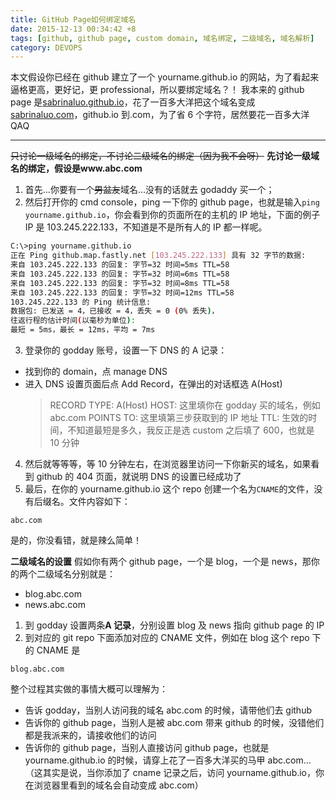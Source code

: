 ```yaml
---
title: GitHub Page如何绑定域名
date: 2015-12-13 00:34:42 +8
tags: [github, github page, custom domain, 域名绑定, 二级域名, 域名解析]
category: DEVOPS
---
```


本文假设你已经在 github 建立了一个 yourname.github.io 的网站，为了看起来逼格更高，更好记，更 professional，所以要绑定域名？！
我本来的 github page 是[sabrinaluo.github.io](http://sabrinaluo.github.io)，花了一百多大洋把这个域名变成[sabrinaluo.com](http://sabrinaluo.com)，github.io 到.com，为了省 6 个字符，居然要花一百多大洋 QAQ

---

~~只讨论一级域名的绑定，不讨论二级域名的绑定（因为我不会呀）~~
**先讨论一级域名的绑定，假设是www.abc.com**

1. 首先…你要有一个~~男盆友~~域名…没有的话就去 godaddy 买一个；
2. 然后打开你的 cmd console，ping 一下你的 github page，也就是输入`ping yourname.github.io`，你会看到你的页面所在的主机的 IP 地址，下面的例子 IP 是 103.245.222.133，不知道是不是所有人的 IP 都一样呢。

```bash
C:\>ping yourname.github.io
正在 Ping github.map.fastly.net [103.245.222.133] 具有 32 字节的数据:
来自 103.245.222.133 的回复: 字节=32 时间=5ms TTL=58
来自 103.245.222.133 的回复: 字节=32 时间=6ms TTL=58
来自 103.245.222.133 的回复: 字节=32 时间=8ms TTL=58
来自 103.245.222.133 的回复: 字节=32 时间=12ms TTL=58
103.245.222.133 的 Ping 统计信息:
数据包: 已发送 = 4，已接收 = 4，丢失 = 0 (0% 丢失)，
往返行程的估计时间(以毫秒为单位):
最短 = 5ms，最长 = 12ms，平均 = 7ms
```

3. 登录你的 godday 账号，设置一下 DNS 的 A 记录：

- 找到你的 domain，点 manage DNS
- 进入 DNS 设置页面后点 Add Record，在弹出的对话框选 A(Host)
  > RECORD TYPE: A(Host)
  > HOST: 这里填你在 godday 买的域名，例如 abc.com
  > POINTS TO: 这里填第三步获取到的 IP 地址
  > TTL: 生效的时间，不知道最短是多久，我反正是选 custom 之后填了 600，也就是 10 分钟

4. 然后就等等等，等 10 分钟左右，在浏览器里访问一下你新买的域名，如果看到 github 的 404 页面，就说明 DNS 的设置已经成功了
5. 最后，在你的 yourname.github.io 这个 repo 创建一个名为`CNAME`的文件，没有后缀名。文件内容如下：

```
abc.com
```

是的，你没看错，就是辣么简单！

**二级域名的设置**
假如你有两个 github page，一个是 blog，一个是 news，那你的两个二级域名分别就是：

- blog.abc.com
- news.abc.com

1. 到 godday 设置两条**A 记录**，分别设置 blog 及 news 指向 github page 的 IP
2. 到对应的 git repo 下面添加对应的 CNAME 文件，例如在 blog 这个 repo 下的 CNAME 是

```
blog.abc.com
```

整个过程其实做的事情大概可以理解为：

- 告诉 godday，当别人访问我的域名 abc.com 的时候，请带他们去 github
- 告诉你的 github page，当别人是被 abc.com 带来 github 的时候，没错他们都是我派来的，请接收他们的访问
- 告诉你的 github page，当别人直接访问 github page，也就是 yourname.github.io 的时候，请穿上花了一百多大洋买的马甲 abc.com…（这其实是说，当你添加了 cname 记录之后，访问 yourname.github.io，你在浏览器里看到的域名会自动变成 abc.com）
